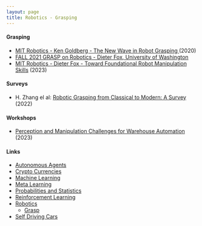 ```yaml
---
layout: page
title: Robotics - Grasping
---
```


#### Grasping
* [MIT Robotics - Ken Goldberg - The New Wave in Robot Grasping ](https://www.youtube.com/watch?v=ATDrSWZXuwk) (2020)
* [FALL 2021 GRASP on Robotics - Dieter Fox, University of Washington](https://www.youtube.com/watch?v=nOi5qp4BMyg)
* [MIT Robotics - Dieter Fox - Toward Foundational Robot Manipulation Skills](https://www.youtube.com/watch?v=1EFZ--nbKog) (2023)

#### Surveys
* H. Zhang el al: [Robotic Grasping from Classical to Modern: A Survey](https://arxiv.org/pdf/2202.03631.pdf) (2022)

#### Workshops
* [Perception and Manipulation Challenges for Warehouse Automation](http://armbench.s3.amazonaws.com/rss23.html) (2023)


#### Links
* [Autonomous Agents](/autonomous_agents)
* [Crypto Currencies](/crypto_currencies)
* [Machine Learning](/machine_learning)
* [Meta Learning](/meta_learning)
* [Probabilities and Statistics](/probabilities_and_statistics)
* [Reinforcement Learning](/reinforcement_learning)
* [Robotics](/robotics)
  * [Grasp](/robotics/grasping)
* [Self Driving Cars](/self_driving_cars)
